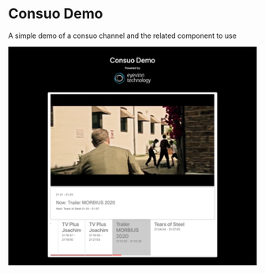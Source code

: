Consuo Demo
===

A simple demo of a consuo channel and the related component to use

![Screenshot](screenshot.png)
